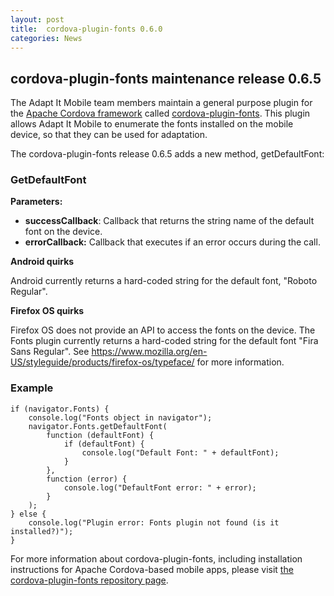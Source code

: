 ```yaml
---
layout: post
title:  cordova-plugin-fonts 0.6.0
categories: News
---
```


## cordova-plugin-fonts maintenance release 0.6.5

The Adapt It Mobile team members maintain a general purpose plugin for the [Apache Cordova framework](https://cordova.apache.org/) called [cordova-plugin-fonts](https://github.com/adapt-it/cordova-fonts). This plugin allows Adapt It Mobile to enumerate the fonts installed on the mobile device, so that they can be used for adaptation.

The cordova-plugin-fonts release 0.6.5 adds a new method, getDefaultFont:

### GetDefaultFont

**Parameters:** 
- **successCallback**: Callback that returns the string name of the default font on the device.
- **errorCallback:** Callback that executes if an error occurs during the call.

**Android quirks**

Android currently returns a hard-coded string for the default font, "Roboto Regular". 

**Firefox OS quirks**

Firefox OS does not provide an API to access the fonts on the device. The Fonts plugin currently returns a hard-coded string for the default font "Fira Sans Regular". See https://www.mozilla.org/en-US/styleguide/products/firefox-os/typeface/ for more information.

### Example

```
if (navigator.Fonts) {
    console.log("Fonts object in navigator");
    navigator.Fonts.getDefaultFont(
        function (defaultFont) {
            if (defaultFont) {
                console.log("Default Font: " + defaultFont);
            }
        },
        function (error) {
            console.log("DefaultFont error: " + error);
        }
    );
} else {
    console.log("Plugin error: Fonts plugin not found (is it installed?)");
}
```

For more information about cordova-plugin-fonts, including installation instructions for Apache Cordova-based mobile apps, please visit [the cordova-plugin-fonts repository page](https://github.com/adapt-it/cordova-fonts).